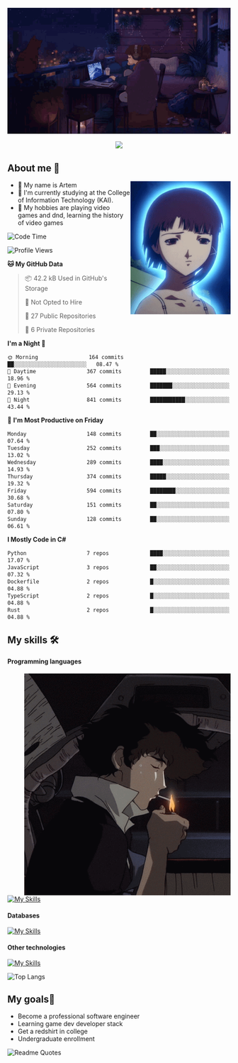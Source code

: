 <div align="center">
  <p>
    <img src="assets/lo-fi.gif">
  </p>
  <p>
    <img src="https://readme-typing-svg.herokuapp.com?color=%2336BCF7&lines=Welcome-to-my-profile&center=true&width=380&height=50&duration=4000&pause=1000">
  </p>
</div>

<div>
  <h2>About me 🚀</h2>
   <div align="center">
    <img src="assets/lain2.gif" align="right" height="300px">
  </div>
  <ul>
    <li>👨 My name is Artem</li>
    <li>🌱 I'm currently studying at the College of Information Technology (KAI).</li>
    <li>👾 My hobbies are playing video games and dnd, learning the history of video games </li>
  </ul>
</div>


<!--START_SECTION:waka-->
![Code Time](http://img.shields.io/badge/Code%20Time-238%20hrs%2017%20mins-blue)

![Profile Views](http://img.shields.io/badge/Profile%20Views-0-blue)

**🐱 My GitHub Data** 

> 📦 42.2 kB Used in GitHub's Storage 
 > 
> 🚫 Not Opted to Hire
 > 
> 📜 27 Public Repositories 
 > 
> 🔑 6 Private Repositories 
 > 
**I'm a Night 🦉** 

```text
🌞 Morning                164 commits         ██░░░░░░░░░░░░░░░░░░░░░░░   08.47 % 
🌆 Daytime                367 commits         █████░░░░░░░░░░░░░░░░░░░░   18.96 % 
🌃 Evening                564 commits         ███████░░░░░░░░░░░░░░░░░░   29.13 % 
🌙 Night                  841 commits         ███████████░░░░░░░░░░░░░░   43.44 % 
```
📅 **I'm Most Productive on Friday** 

```text
Monday                   148 commits         ██░░░░░░░░░░░░░░░░░░░░░░░   07.64 % 
Tuesday                  252 commits         ███░░░░░░░░░░░░░░░░░░░░░░   13.02 % 
Wednesday                289 commits         ████░░░░░░░░░░░░░░░░░░░░░   14.93 % 
Thursday                 374 commits         █████░░░░░░░░░░░░░░░░░░░░   19.32 % 
Friday                   594 commits         ████████░░░░░░░░░░░░░░░░░   30.68 % 
Saturday                 151 commits         ██░░░░░░░░░░░░░░░░░░░░░░░   07.80 % 
Sunday                   128 commits         ██░░░░░░░░░░░░░░░░░░░░░░░   06.61 % 
```


**I Mostly Code in C#** 

```text
Python                   7 repos             ████░░░░░░░░░░░░░░░░░░░░░   17.07 % 
JavaScript               3 repos             ██░░░░░░░░░░░░░░░░░░░░░░░   07.32 % 
Dockerfile               2 repos             █░░░░░░░░░░░░░░░░░░░░░░░░   04.88 % 
TypeScript               2 repos             █░░░░░░░░░░░░░░░░░░░░░░░░   04.88 % 
Rust                     2 repos             █░░░░░░░░░░░░░░░░░░░░░░░░   04.88 % 
```




<!--END_SECTION:waka-->

## My skills 🛠️
#### Programming languages
<div align="center">
  <img src="assets/bebop_smoke.gif" align="right" height="500px">
</div>


[![My Skills](https://skillicons.dev/icons?i=go,cs,python)](https://skillicons.dev)
#### Databases
[![My Skills](https://skillicons.dev/icons?i=mysql,mongodb,postgres)](https://skillicons.dev)
#### Other technologies
[![My Skills](https://skillicons.dev/icons?i=unity,docker,git,wasm,githubactions,kafka)](https://skillicons.dev)

![Top Langs](https://github-readme-stats.vercel.app/api/top-langs/?username=nifle3&layout=compact&theme=nord)


## My goals🚀
- Become a professional software engineer
- Learning game dev developer stack
- Get a redshirt in college
- Undergraduate enrollment

![Readme Quotes](https://quotes-github-readme.vercel.app/api?type=horizontal&theme=nord) 

